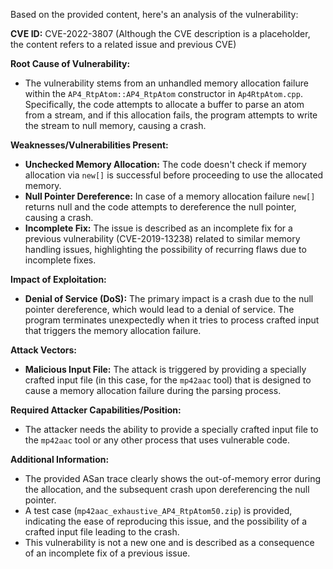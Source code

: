 Based on the provided content, here's an analysis of the vulnerability:

**CVE ID:** CVE-2022-3807 (Although the CVE description is a placeholder, the content refers to a related issue and previous CVE)

**Root Cause of Vulnerability:**
- The vulnerability stems from an unhandled memory allocation failure within the `AP4_RtpAtom::AP4_RtpAtom` constructor in `Ap4RtpAtom.cpp`. Specifically, the code attempts to allocate a buffer to parse an atom from a stream, and if this allocation fails, the program attempts to write the stream to null memory, causing a crash.

**Weaknesses/Vulnerabilities Present:**
- **Unchecked Memory Allocation:** The code doesn't check if memory allocation via `new[]` is successful before proceeding to use the allocated memory.
- **Null Pointer Dereference:** In case of a memory allocation failure `new[]` returns null and the code attempts to dereference the null pointer, causing a crash.
- **Incomplete Fix:** The issue is described as an incomplete fix for a previous vulnerability (CVE-2019-13238) related to similar memory handling issues, highlighting the possibility of recurring flaws due to incomplete fixes.

**Impact of Exploitation:**
- **Denial of Service (DoS):** The primary impact is a crash due to the null pointer dereference, which would lead to a denial of service. The program terminates unexpectedly when it tries to process crafted input that triggers the memory allocation failure.

**Attack Vectors:**
- **Malicious Input File:** The attack is triggered by providing a specially crafted input file (in this case, for the `mp42aac` tool) that is designed to cause a memory allocation failure during the parsing process.

**Required Attacker Capabilities/Position:**
- The attacker needs the ability to provide a specially crafted input file to the `mp42aac` tool or any other process that uses vulnerable code.

**Additional Information:**
- The provided ASan trace clearly shows the out-of-memory error during the allocation, and the subsequent crash upon dereferencing the null pointer.
- A test case (`mp42aac_exhaustive_AP4_RtpAtom50.zip`) is provided, indicating the ease of reproducing this issue, and the possibility of a crafted input file leading to the crash.
- This vulnerability is not a new one and is described as a consequence of an incomplete fix of a previous issue.